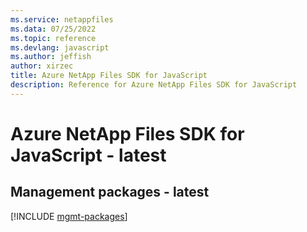 ```yaml
---
ms.service: netappfiles
ms.data: 07/25/2022
ms.topic: reference
ms.devlang: javascript
ms.author: jeffish
author: xirzec
title: Azure NetApp Files SDK for JavaScript
description: Reference for Azure NetApp Files SDK for JavaScript
---
```

# Azure NetApp Files SDK for JavaScript - latest

## Management packages - latest
[!INCLUDE [mgmt-packages](netapp-files-mgmt-index.md)]